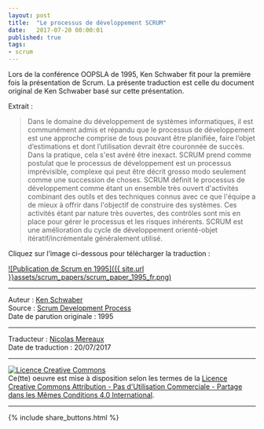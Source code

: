 ```yaml
---
layout: post
title:  "Le processus de développement SCRUM"
date:   2017-07-20 00:00:01
published: true
tags: 
- scrum
---
```


Lors de la conférence OOPSLA de 1995, Ken Schwaber fit pour la première fois la présentation de Scrum.
La présente traduction est celle du document original de Ken Schwaber basé sur cette présentation.

Extrait : 
> Dans le domaine du développement de systèmes informatiques, il est communément admis et répandu que le processus de développement est une approche comprise de tous pouvant être planifiée, faire l’objet d’estimations et dont l’utilisation devrait être couronnée de succès. Dans la pratique, cela s'est avéré être inexact. SCRUM prend comme postulat que le processus de développement est un processus imprévisible, complexe qui peut être décrit grosso modo seulement comme une succession de choses. SCRUM définit le processus de développement comme étant un ensemble très ouvert d'activités combinant des outils et des techniques connus avec ce que l'équipe a de mieux à offrir dans l'objectif de construire des systèmes. Ces activités étant par nature très ouvertes, des contrôles sont mis en place pour gérer le processus et les risques inhérents. SCRUM est une amélioration du cycle de développement orienté-objet itératif/incrémentale généralement utilisé.


Cliquez sur l’image ci-dessous pour télécharger la traduction :

[![Publication de Scrum en 1995]({{ site.url }}assets/scrum_papers/scrum_paper_1995_fr.png)](https://www.dropbox.com/s/3ya4twzhmk8z7t7/Scrum%20OOPSLA%201995%20-%20fr.pdf?dl=0)


---
Auteur : [Ken Schwaber](https://kenschwaber.wordpress.com/about/)  
Source : [Scrum Development Process](https://www.scrum.org/resources/scrum-development-process)  
Date de parution originale : 1995  

---
Traducteur : [Nicolas Mereaux](http://www.les-traducteurs-agiles.org/traducteurs/)  
Date de traduction : 20/07/2017  

---

<a rel="license" href="http://creativecommons.org/licenses/by-nc-sa/4.0/"><img alt="Licence Creative Commons" style="border-width:0" src="http://i.creativecommons.org/l/by-nc-sa/4.0/88x31.png" /></a><br />Ce(tte) oeuvre est mise à disposition selon les termes de la <a rel="license" href="http://creativecommons.org/licenses/by-nc-sa/4.0/">Licence Creative Commons Attribution - Pas d'Utilisation Commerciale - Partage dans les Mêmes Conditions 4.0 International</a>.

---

{% include share_buttons.html %}
